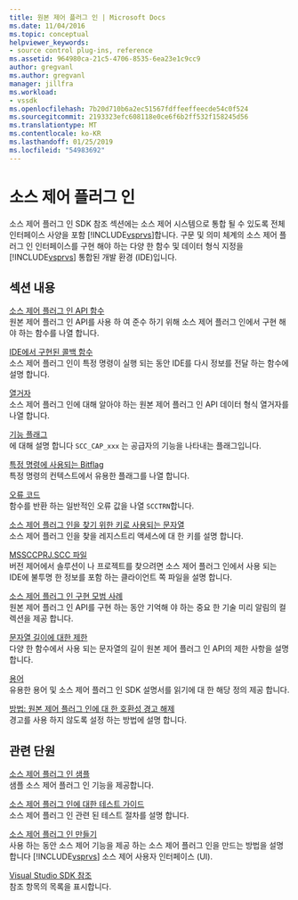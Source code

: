 ```yaml
---
title: 원본 제어 플러그 인 | Microsoft Docs
ms.date: 11/04/2016
ms.topic: conceptual
helpviewer_keywords:
- source control plug-ins, reference
ms.assetid: 964980ca-21c5-4706-8535-6ea23e1c9cc9
author: gregvanl
ms.author: gregvanl
manager: jillfra
ms.workload:
- vssdk
ms.openlocfilehash: 7b20d710b6a2ec51567fdffeeffeecde54c0f524
ms.sourcegitcommit: 2193323efc608118e0ce6f6b2ff532f158245d56
ms.translationtype: MT
ms.contentlocale: ko-KR
ms.lasthandoff: 01/25/2019
ms.locfileid: "54983692"
---
```

# <a name="source-control-plug-ins"></a>소스 제어 플러그 인
소스 제어 플러그 인 SDK 참조 섹션에는 소스 제어 시스템으로 통합 될 수 있도록 전체 인터페이스 사양을 포함 [!INCLUDE[vsprvs](../code-quality/includes/vsprvs_md.md)]합니다. 구문 및 의미 체계의 소스 제어 플러그 인 인터페이스를 구현 해야 하는 다양 한 함수 및 데이터 형식 지정을 [!INCLUDE[vsprvs](../code-quality/includes/vsprvs_md.md)] 통합된 개발 환경 (IDE)입니다.  
  
## <a name="in-this-section"></a>섹션 내용  
 [소스 제어 플러그 인 API 함수](../extensibility/source-control-plug-in-api-functions.md)  
 원본 제어 플러그 인 API를 사용 하 여 준수 하기 위해 소스 제어 플러그 인에서 구현 해야 하는 함수를 나열 합니다.  
  
 [IDE에서 구현된 콜백 함수](../extensibility/callback-functions-implemented-by-the-ide.md)  
 소스 제어 플러그 인이 특정 명령이 실행 되는 동안 IDE를 다시 정보를 전달 하는 함수에 설명 합니다.  
  
 [열거자](../extensibility/enumerators.md)  
 소스 제어 플러그 인에 대해 알아야 하는 원본 제어 플러그 인 API 데이터 형식 열거자를 나열 합니다.  
  
 [기능 플래그](../extensibility/capability-flags.md)  
 에 대해 설명 합니다 `SCC_CAP_xxx` 는 공급자의 기능을 나타내는 플래그입니다.  
  
 [특정 명령에 사용되는 Bitflag](../extensibility/bitflags-used-by-specific-commands.md)  
 특정 명령의 컨텍스트에서 유용한 플래그를 나열 합니다.  
  
 [오류 코드](../extensibility/error-codes.md)  
 함수를 반환 하는 일반적인 오류 값을 나열 `SCCTRN`합니다.  
  
 [소스 제어 플러그 인을 찾기 위한 키로 사용되는 문자열](../extensibility/strings-used-as-keys-for-finding-a-source-control-plug-in.md)  
 소스 제어 플러그 인을 찾을 레지스트리 액세스에 대 한 키를 설명 합니다.  
  
 [MSSCCPRJ.SCC 파일](../extensibility/mssccprj-scc-file.md)  
 버전 제어에서 솔루션이 나 프로젝트를 찾으려면 소스 제어 플러그 인에서 사용 되는 IDE에 불투명 한 정보를 포함 하는 클라이언트 쪽 파일을 설명 합니다.  
  
 [소스 제어 플러그 인 구현 모범 사례](../extensibility/best-practices-for-implementing-a-source-control-plug-in.md)  
 원본 제어 플러그 인 API를 구현 하는 동안 기억해 야 하는 중요 한 기술 미리 알림의 컬렉션을 제공 합니다.  
  
 [문자열 길이에 대한 제한](../extensibility/restrictions-on-string-lengths.md)  
 다양 한 함수에서 사용 되는 문자열의 길이 원본 제어 플러그 인 API의 제한 사항을 설명 합니다.  
  
 [용어](../extensibility/source-control-plug-in-glossary.md)  
 유용한 용어 및 소스 제어 플러그 인 SDK 설명서를 읽기에 대 한 해당 정의 제공 합니다.  
  
 [방법: 원본 제어 플러그 인에 대 한 호환성 경고 해제](../extensibility/how-to-turn-off-compatibility-warnings-for-source-control-plug-ins.md)  
 경고를 사용 하지 않도록 설정 하는 방법에 설명 합니다.  
  
## <a name="related-sections"></a>관련 단원  
 [소스 제어 플러그 인 샘플](https://www.microsoft.com/download/details.aspx?id=55984)  
 샘플 소스 제어 플러그 인 기능을 제공합니다.  
  
 [소스 제어 플러그 인에 대한 테스트 가이드](../extensibility/internals/test-guide-for-source-control-plug-ins.md)  
 소스 제어 플러그 인 관련 된 테스트 절차를 설명 합니다.  
  
 [소스 제어 플러그 인 만들기](../extensibility/internals/creating-a-source-control-plug-in.md)  
 사용 하는 동안 소스 제어 기능을 제공 하는 소스 제어 플러그 인을 만드는 방법을 설명 합니다 [!INCLUDE[vsprvs](../code-quality/includes/vsprvs_md.md)] 소스 제어 사용자 인터페이스 (UI).  
  
 [Visual Studio SDK 참조](../extensibility/visual-studio-sdk-reference.md)  
 참조 항목의 목록을 표시합니다.